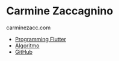 # Carmine Zaccagnino

carminezacc.com

- [Programming Flutter](https://pragprog.com/book/czflutr/programming-flutter)
- [Algoritmo](http://algoritmo.carminezacc.com)
- [GitHub](https://github.com/carzacc)
